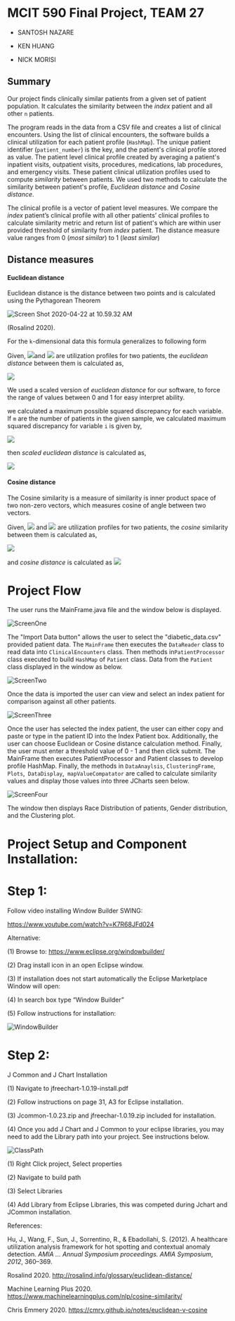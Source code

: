 # MCIT 590 Final Project, TEAM 27

* SANTOSH NAZARE

* KEN HUANG

* NICK MORISI

## Summary

Our project finds clinically similar patients from a given set of patient population. It calculates the similarity between the *index* patient and all other `n` patients.  

The program reads in the data from a CSV file and creates a list of clinical encounters.  Using the list of clinical encounters, the software builds a clinical utilization for each patient profile (`HashMap`).  The unique patient identifier (`patient_number`) is the key, and the patient's clinical profile stored as value. The patient level clinical profile created by averaging a patient's inpatient visits, outpatient visits, procedures, medications, lab procedures, and emergency visits.  These patient clinical utilization profiles used to compute *similarity* between patients.  We used two methods to calculate the similarity between patient's profile, *Euclidean distance* and *Cosine distance*.  

The clinical profile is a vector of patient level measures. We compare the *index* patient’s clinical profile with all other patients’ clinical profiles to calculate similarity metric and return list of patient's which are within user provided threshold of similarity from *index* patient. The distance measure value ranges from 0 (*most similar*) to 1 (*least similar*)

## Distance measures

#### Euclidean distance

Euclidean distance is the distance between two points and is calculated using the Pythagorean Theorem 

![Screen Shot 2020-04-22 at 10.59.32 AM](etc/ecul.png)

(Rosalind 2020).  

For the `k`-dimensional data this formula generalizes to following form

Given, ![](etc/p1_profile.svg)and ![](etc/p2_profile.svg) are utilization profiles for two patients, the *euclidean distance* between them is calculated as,

![](etc/euclidean_dist.svg)

We used a scaled version of *euclidean distance* for our software, to force the range of values between 0 and 1 for easy interpret ability. 

we calculated a maximum possible squared discrepancy for each variable. If `m` are the number of patients in the given sample, we calculated maximum squared discrepancy for variable `i` is given by,

![](etc/md.svg)

then *scaled euclidean distance* is calculated as,

![](etc/scaled_euclidean.svg)

#### Cosine distance

The Cosine similarity is a measure of similarity is inner product space of two non-zero vectors, which measures cosine of angle between two vectors. 

Given, ![](etc/p1_profile.svg) and ![](etc/p2_profile.svg) are utilization profiles for two patients, the *cosine* similarity between them is calculated as,

![](etc/cosine_similiarity.svg) 

and *cosine distance* is calculated as ![](etc/cosine_dist.svg)


# Project Flow

The user runs the MainFrame.java file and the window below is displayed.

![ScreenOne](etc/ScreenOne.png)

The "Import Data button" allows the user to select the "diabetic_data.csv" provided patient data.  The `MainFrame` then executes the `DataReader` class to read data into `ClinicalEncounters` class. Then methods in`PatientProcessor` class executed to build `HashMap` of `Patient` class. Data from the `Patient` class displayed in the window as below.

![ScreenTwo](etc/ScreenTwo.png)

Once the data is imported the user can view and select an index patient for comparison against all other patients.

![ScreenThree](etc/ScreenThree.png)

Once the user has selected the index patient, the user can either copy and paste or type in the patient ID into the Index Patient box. Additionally, the user can choose Euclidean or Cosine distance calculation method. Finally, the user must enter a threshold value of 0 - 1 and then click submit. The MainFrame then executes PatientProcessor and Patient classes to develop profile HashMap. Finally, the methods in `DataAnaylsis`, `ClusteringFrame`,` Plots`,` DataDisplay`,` mapValueCompatator` are called to calculate similarity values and display those values into three JCharts seen below.

![ScreenFour](etc/ScreenFour.png)

The window then displays Race Distribution of patients, Gender distribution, and the Clustering plot.

# Project Setup and Component Installation:

# Step 1:

Follow video installing Window Builder SWING:

https://www.youtube.com/watch?v=K7R68JFd024

 Alternative:

(1)	Browse to: https://www.eclipse.org/windowbuilder/

(2)	Drag install icon in an open Eclipse window.

(3)	If installation does not start automatically the Eclipse Marketplace Window will open:

(4)	In search box type “Window Builder”

(5)	Follow instructions for installation:

![WindowBuilder](etc/WindowBuilder.png)

# Step 2:

J Common and J Chart Installation

(1)	Navigate to jfreechart-1.0.19-install.pdf

(2)	Follow instructions on page 31, A3 for Eclipse installation.

(3)	Jcommon-1.0.23.zip and jfreechar-1.0.19.zip included for installation.

(4)	Once you add J Chart and J Common to your eclipse libraries, you may need to add the Library path into your project. See instructions below.



![ClassPath](etc/ClassPath.png)

(1)	Right Click project, Select properties

(2)	Navigate to build path

(3)	Select Libraries

(4)	Add Library from Eclipse Libraries, this was competed during Jchart and JCommon installation.



References:

Hu, J., Wang, F., Sun, J., Sorrentino, R., & Ebadollahi, S. (2012). A healthcare utilization analysis framework for hot spotting and contextual anomaly detection. *AMIA ... Annual Symposium proceedings. AMIA Symposium*, *2012*, 360–369.

Rosalind 2020. http://rosalind.info/glossary/euclidean-distance/

Machine Learning Plus 2020. https://www.machinelearningplus.com/nlp/cosine-similarity/

Chris Emmery 2020. https://cmry.github.io/notes/euclidean-v-cosine

